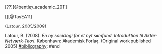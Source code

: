 [??][@bentley_academic_2011]

[][@TayEA11]
[](@TayEA11,@CumEA14)
[](@tayea11)

[\(Latour, 2005/2008\)][@latour_ny_2008]

[#citation-style]: #ieee
[#bibliography]: #start
[@latour_ny_2008]: #latour_ny_2008 "Latour, B. (2008). _En ny sociologi for et nyt samfund. Introduktion til
Aktør-Netværk-Teori_. København: Akademisk Forlag. (Original work published 2005)"
<a name="latour_ny_2008"></a>Latour, B. \(2008\). _En ny sociologi for et nyt samfund. Introduktion til
Aktør\-Netværk\-Teori_. København: Akademisk Forlag. \(Original work published 2005\)
[#bibliography]: #end
